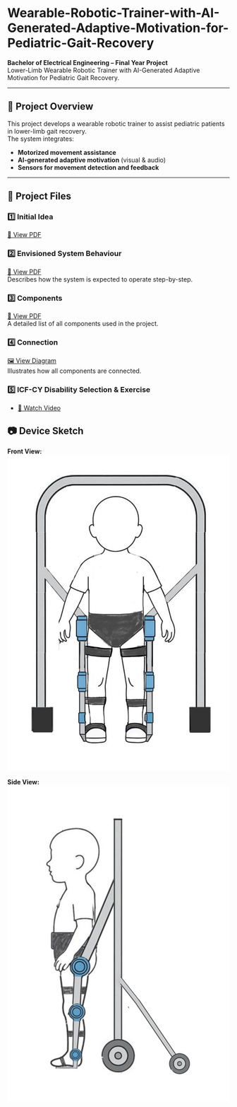 # Wearable-Robotic-Trainer-with-AI-Generated-Adaptive-Motivation-for-Pediatric-Gait-Recovery
**Bachelor of Electrical Engineering – Final Year Project**  
Lower-Limb Wearable Robotic Trainer with AI-Generated Adaptive Motivation for Pediatric Gait Recovery.

---

## 📌 Project Overview
This project develops a wearable robotic trainer to assist pediatric patients in lower-limb gait recovery.  
The system integrates:
- **Motorized movement assistance**
- **AI-generated adaptive motivation** (visual & audio)
- **Sensors for movement detection and feedback**

---

## 📂 Project Files

### 1️⃣ Initial Idea 
[📄 View PDF](Initial-Idea.pdf)

### 2️⃣ Envisioned System Behaviour
[📄 View PDF](envisioned-system-behavior.pdf)  
Describes how the system is expected to operate step-by-step.

### 3️⃣ Components
[📄 View PDF](Components.pdf)  
A detailed list of all components used in the project.

### 4️⃣ Connection
[🖼 View Diagram](connection.pdf)  
Illustrates how all components are connected.

### 5️⃣ ICF-CY Disability Selection & Exercise
- [🎥 Watch Video ](disability-selection.mp4)  

## 📷 Device Sketch

**Front View:**
![Front View](front-view.jpg)

**Side View:**
![Side View](Side-view.jpg)
